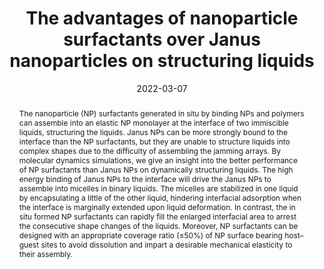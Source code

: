 ---
title: "The advantages of nanoparticle surfactants over Janus nanoparticles on structuring liquids"
authors:
- 朱有亮
- Dapeng Wang
- Jun-Lei Guan
- Zhao-Yan Sun
- Zhongyuan Lu
date: "2022-03-07"
doi: "10.1039/D1NR06713C"
publication_types: ["期刊文章"]
publication: "Nanoscale"
publication_short: "Nanoscale"
abstract: "The nanoparticle (NP) surfactants generated in situ by binding  NPs and polymers can assemble into an elastic NP monolayer at the  interface of two immiscible liquids, structuring the liquids. Janus NPs  can be more strongly bound to the interface than the NP surfactants, but  they are unable to structure liquids into complex shapes due to the  difficulty of assembling the jamming arrays. By molecular dynamics  simulations, we give an insight into the better performance of NP  surfactants than Janus NPs on dynamically structuring liquids. The high  energy binding of Janus NPs to the interface will drive the Janus NPs to  assemble into micelles in binary liquids. The micelles are stabilized  in one liquid by encapsulating a little of the other liquid, hindering  interfacial adsorption when the interface is marginally extended upon  liquid deformation. In contrast, the in situ formed NP surfactants can  rapidly fill the enlarged interfacial area to arrest the consecutive  shape changes of the liquids. Moreover, NP surfactants can be designed  with an appropriate coverage ratio (≤50%) of NP surface bearing  host–guest sites to avoid dissolution and impart a desirable mechanical  elasticity to their assembly."
url_pdf: "https://pubs.rsc.org/en/content/articlelanding/2022/nr/d1nr06713c"
---